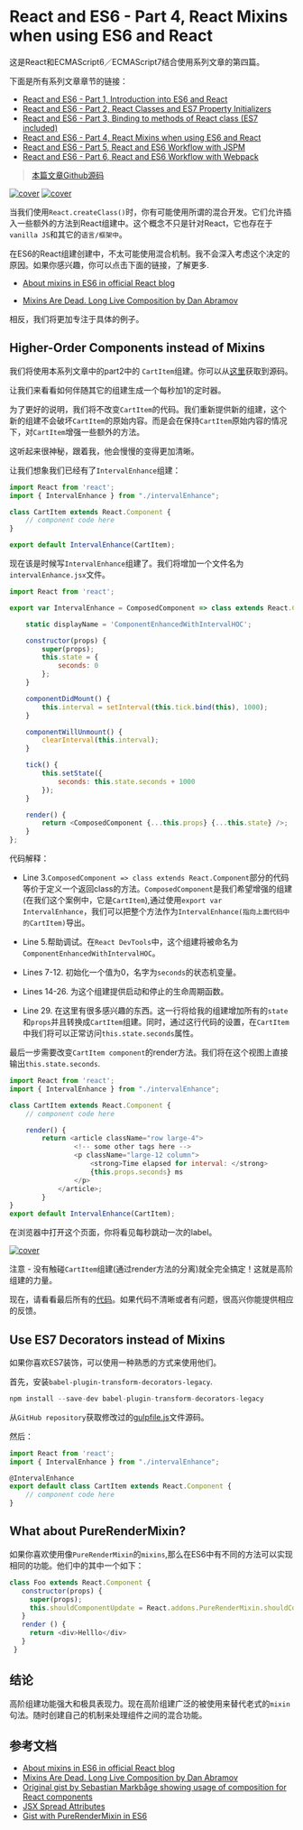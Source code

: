 # React and ES6 - Part 4, React Mixins when using ES6 and React

这是React和ECMAScript6／ECMAScript7结合使用系列文章的第四篇。

下面是所有系列文章章节的链接：

- [React and ES6 - Part 1, Introduction into ES6 and React](http://www.kongyixueyuan.cn/#docs/react-and-es6-webpack/part1)
- [React and ES6 - Part 2, React Classes and ES7 Property Initializers](http://www.kongyixueyuan.cn/#docs/react-and-es6-webpack/part2)
- [React and ES6 - Part 3, Binding to methods of React class (ES7 included)](http://www.kongyixueyuan.cn/#docs/react-and-es6-webpack/part3)
- [React and ES6 - Part 4, React Mixins when using ES6 and React](http://www.kongyixueyuan.cn/#docs/react-and-es6-webpack/part4)
- [React and ES6 - Part 5, React and ES6 Workflow with JSPM](http://www.kongyixueyuan.cn/#docs/react-and-es6-webpack/part5)
- [React and ES6 - Part 6, React and ES6 Workflow with Webpack](http://www.kongyixueyuan.cn/#docs/react-and-es6-webpack/part6)


> [本篇文章Github源码](https://github.com/yiqizhongchuang/react-es6-es7-gulp-JSPM-Webpack/tree/master/react-es6-es7-gulp-JSPM-Webpack-part4)

 [![cover](http://okxh06i2t.bkt.clouddn.com/react.png)](http://okxh06i2t.bkt.clouddn.com/react.png)        [![cover](http://okxh06i2t.bkt.clouddn.com/js.png)](http://okxh06i2t.bkt.clouddn.com/js.png)  


当我们使用`React.createClass()`时，你有可能使用所谓的混合开发。它们允许插入一些额外的方法到React组建中。这个概念不只是针对React，它也存在于`vanilla JS`和其它的`语言/框架中`。

在ES6的React组建创建中，不太可能使用混合机制。我不会深入考虑这个决定的原因。如果你感兴趣，你可以点击下面的链接，了解更多.

- [About mixins in ES6 in official React blog](https://facebook.github.io/react/blog/2015/01/27/react-v0.13.0-beta-1.html#mixins)

- [Mixins Are Dead. Long Live Composition by Dan Abramov](https://medium.com/@dan_abramov/mixins-are-dead-long-live-higher-order-components-94a0d2f9e750)


相反，我们将更加专注于具体的例子。

## Higher-Order Components instead of Mixins

我们将使用本系列文章中的part2中的 `CartItem`组建。你可以从[这里](https://github.com/yiqizhongchuang/react-es6-es7-gulp-JSPM-Webpack/blob/master/react-es6-es7-gulp-JSPM-Webpack-part2/part2-es6/cartItem.jsx)获取到源码。

让我们来看看如何伴随其它的组建生成一个每秒加1的定时器。

为了更好的说明，我们将不改变`CartItem`的代码。我们重新提供新的组建，这个新的组建不会破坏`CartItem`的原始内容。而是会在保持`CartItem`原始内容的情况下，对`CartItem`增强一些额外的方法。

这听起来很神秘，跟着我，他会慢慢的变得更加清晰。

让我们想象我们已经有了`IntervalEnhance`组建：

```js
import React from 'react';
import { IntervalEnhance } from "./intervalEnhance";

class CartItem extends React.Component {
    // component code here
}

export default IntervalEnhance(CartItem);
```

现在该是时候写`IntervalEnhance`组建了。我们将增加一个文件名为`intervalEnhance.jsx`文件。

```js
import React from 'react';

export var IntervalEnhance = ComposedComponent => class extends React.Component {

    static displayName = 'ComponentEnhancedWithIntervalHOC';

    constructor(props) {
        super(props);
        this.state = {
            seconds: 0
        };
    }

    componentDidMount() {
        this.interval = setInterval(this.tick.bind(this), 1000);
    }

    componentWillUnmount() {
        clearInterval(this.interval);
    }

    tick() {
        this.setState({
            seconds: this.state.seconds + 1000
        });
    }

    render() {
        return <ComposedComponent {...this.props} {...this.state} />;
    }
};
```

代码解释：
- Line 3.`ComposedComponent => class extends React.Component`部分的代码等价于定义一个返回class的方法。`ComposedComponent`是我们希望增强的组建(在我们这个案例中，它是`CartItem`),通过使用`export var IntervalEnhance`，我们可以把整个方法作为`IntervalEnhance(指向上面代码中的CartItem)`导出。

- Line 5.帮助调试。在`React DevTools`中，这个组建将被命名为`ComponentEnhancedWithIntervalHOC`。

- Lines 7-12. 初始化一个值为0，名字为`seconds`的状态机变量。

- Lines 14-26. 为这个组建提供启动和停止的生命周期函数。

- Line 29. 在这里有很多感兴趣的东西。这一行将给我的组建增加所有的`state`和`props`并且转换成`CartItem`组建。同时，通过这行代码的设置，在`CartItem`中我们将可以正常访问`this.state.seconds`属性。

最后一步需要改变`CartItem component`的render方法。我们将在这个视图上直接输出`this.state.seconds`.

```js
import React from 'react';
import { IntervalEnhance } from "./intervalEnhance";

class CartItem extends React.Component {
    // component code here

    render() {
        return <article className="row large-4">
                <!-- some other tags here -->                    
                <p className="large-12 column">
                    <strong>Time elapsed for interval: </strong>
                    {this.props.seconds} ms
                </p>    
            </article>;
        }
}
export default IntervalEnhance(CartItem);
```

在浏览器中打开这个页面，你将看见每秒跳动一次的label。

[![cover](http://oleey04q4.bkt.clouddn.com/Snip20170215_8.png)](http://oleey04q4.bkt.clouddn.com/Snip20170215_8.png)


注意 - 没有触碰`CartItem`组建(通过render方法的分离)就全完全搞定！这就是高阶组建的力量。


现在，请看看最后所有的[代码](https://github.com/yiqizhongchuang/react-es6-es7-gulp-JSPM-Webpack/tree/master/react-es6-es7-gulp-JSPM-Webpack-part4/es6)。如果代码不清晰或者有问题，很高兴你能提供相应的反馈。


## Use ES7 Decorators instead of Mixins

如果你喜欢ES7装饰，可以使用一种熟悉的方式来使用他们。

首先，安装`babel-plugin-transform-decorators-legacy`.

```js
npm install --save-dev babel-plugin-transform-decorators-legacy
```

从`GitHub repository`获取修改过的[gulpfile.js](https://github.com/yiqizhongchuang/react-es6-es7-gulp-JSPM-Webpack/blob/master/react-es6-es7-gulp-JSPM-Webpack-part4/es7/gulpfile.js)文件源码。

然后：

```js
import React from 'react';
import { IntervalEnhance } from "./intervalEnhance";

@IntervalEnhance
export default class CartItem extends React.Component {
    // component code here
}
```

## What about PureRenderMixin?

如果你喜欢使用像`PureRenderMixin`的`mixins`,那么在ES6中有不同的方法可以实现相同的功能。他们中的其中一个如下：

```js
class Foo extends React.Component {
   constructor(props) {
     super(props);
     this.shouldComponentUpdate = React.addons.PureRenderMixin.shouldComponentUpdate.bind(this);
   }
   render () {
     return <div>Helllo</div>
   }
 }
```

## 结论
高阶组建功能强大和极具表现力。现在高阶组建广泛的被使用来替代老式的`mixin`句法。随时创建自己的机制来处理组件之间的混合功能。


## 参考文档
- [About mixins in ES6 in official React blog](https://facebook.github.io/react/blog/2015/01/27/react-v0.13.0-beta-1.html#mixins)
- [Mixins Are Dead. Long Live Composition by Dan Abramov](https://medium.com/@dan_abramov/mixins-are-dead-long-live-higher-order-components-94a0d2f9e750)
- [Original gist by Sebastian Markbåge showing usage of composition for React components](https://gist.github.com/sebmarkbage/ef0bf1f338a7182b6775)
- [JSX Spread Attributes](https://facebook.github.io/react/docs/jsx-in-depth.html)
- [Gist with PureRenderMixin in ES6](https://gist.github.com/ryanflorence/a93fd88d93cbf42d4d24)

